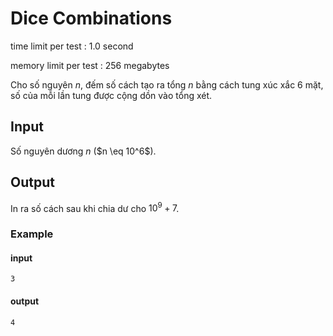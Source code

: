 # Dice Combinations
time limit per test : 1.0 second

memory limit per test : 256 megabytes

Cho số nguyên $n$, đếm số cách tạo ra tổng $n$ bằng cách tung xúc xắc $6$ mặt, số của mỗi lần tung được cộng dồn vào tổng xét.

## Input
Số nguyên dương $n$ ($n \eq 10^6$).

## Output
In ra số cách sau khi chia dư cho $10^9 + 7$.

### Example
#### input
```
3
```

#### output
```
4
```
